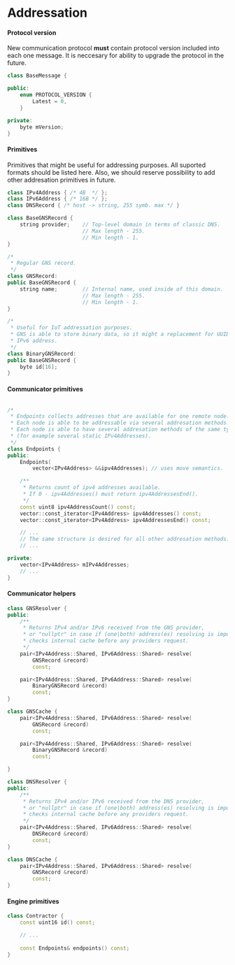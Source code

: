 # Addressation 

#### Protocol version
New communication protocol **must** contain protocol version included into each one message. It is neccesary for ability to upgrade the protocol in the future.

```c++
class BaseMessage {

public:
    enum PROTOCOL_VERSION {
        Latest = 0,
    }

private:
    byte mVersion;
}
```

#### Primitives 
Primitives that might be useful for addressing purposes.
All suported formats should be listed here.
Also, we should reserve possibility to add other addresation primitives in future.


```c++
class IPv4Address { /* 4B  */ };
class IPv6Address { /* 16B */ };
class DNSRecord { /* host -> string, 255 symb. max */ }

class BaseGNSRecord {
    string provider;    // Top-level domain in terms of classic DNS. 
                        // Max length - 255.
                        // Min length - 1.
}

/*
 * Regular GNS record.
 */
class GNSRecord: 
public BaseGNSRecord {
    string name;		// Internal name, used inside of this domain.
                        // Max length - 255.
                        // Min length - 1.
}

/* 
 * Useful for IoT addressation purposes.
 * GNS is able to store binary data, so it might a replacement for UUIDv4 or 
 * IPv6 address.
 */
class BinaryGNSRecord:
public BaseGNSRecord {
    byte id[16];
}
```


#### Communicator primitives
```c++

/*
 * Endpoints collects addresses that are available for one remote node.
 * Each node is able to be addressable via several addresation methods. 
 * Each node is able to have several addresation methods of the same type 
 * (for example several static IPv4Addresses).
 */
class Endpoints {
public:
    Endpoints(
        vector<IPv4Address> &&ipv4Addresses); // uses move semantics.

    /**
     * Returns count of ipv4 addresses available.
     * If 0 - ipv4Addresses() must return ipv4AddressesEnd().
     */
    const uint8 ipv4AddressCount() const;
    vector::const_iterator<IPv4Address> ipv4Addresses() const;
    vector::const_iterator<IPv4Address> ipv4AddressesEnd() const;

    // ...
    // The same structure is desired for all other addresation methods.
    // ...

private:
    vector<IPv4Address> mIPv4Addresses;
    // ...
}
```

#### Communicator helpers
```c++
class GNSResolver {
public:
    /**
     * Returns IPv4 and/or IPv6 received from the GNS provider,
     * or "nullptr" in case if (one|both) address(es) resolving is impossible.
     * checks internal cache before any providers request.
     */ 
    pair<IPv4Address::Shared, IPv6Address::Shared> resolve(
        GNSRecord &record)
        const; 

    pair<IPv4Address::Shared, IPv6Address::Shared> resolve(
        BinaryGNSRecord &record)
        const; 
}

```

```c++
class GNSCache {
    pair<IPv4Address::Shared, IPv6Address::Shared> resolve(
        GNSRecord &record)
        const; 

    pair<IPv4Address::Shared, IPv6Address::Shared> resolve(
        BinaryGNSRecord &record)
        const; 

}
```

```c++
class DNSResolver {
public:
    /**
     * Returns IPv4 and/or IPv6 received from the DNS provider,
     * or "nullptr" in case if (one|both) address(es) resolving is impossible.
     * checks internal cache before any providers request.
     */ 
    pair<IPv4Address::Shared, IPv6Address::Shared> resolve(
        DNSRecord &record)
        const; 
}

```

```c++
class DNSCache {
    pair<IPv4Address::Shared, IPv6Address::Shared> resolve(
        GNSRecord &record)
        const; 
}
```



#### Engine primitives
```c++
class Contractor {
    const uint16 id() const;

    // ...
    
    const Endpoints& endpoints() const;
}
```

